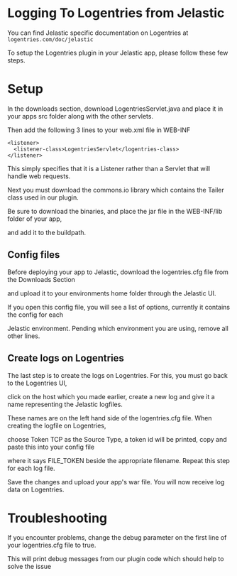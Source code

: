 Logging To Logentries from Jelastic
===================================

You can find Jelastic specific documentation on Logentries at `logentries.com/doc/jelastic`

To setup the Logentries plugin in your Jelastic app, please follow these few steps.


Setup
====================

In the downloads section, download LogentriesServlet.java and place it in your apps src folder along with the other servlets.

Then add the following 3 lines to your web.xml file in WEB-INF

    <listener>
      <listener-class>LogentriesServlet</logentries-class>
    </listener>
  
This simply specifies that it is a Listener rather than a Servlet that will handle web requests.

Next you must download the commons.io library which contains the Tailer class used in our plugin.

Be sure to download the binaries, and place the jar file in the WEB-INF/lib folder of your app,

and add it to the buildpath.

Config files
---------------
Before deploying your app to Jelastic, download the logentries.cfg file from the Downloads Section

and upload it to your environments home folder through the Jelastic UI.

If you open this config file, you will see a list of options, currently it contains the config for each

Jelastic environment. Pending which environment you are using, remove all other lines.

Create logs on Logentries
---------------------------
The last step is to create the logs on Logentries. For this, you must go back to the Logentries UI,

click on the host which you made earlier, create a new log and give it a name representing the Jelastic logfiles.

These names are on the left hand side of the logentries.cfg file. When creating the logfile on Logentries,

choose Token TCP as the Source Type, a token id will be printed, copy and paste this into your config file

where it says FILE_TOKEN beside the appropriate filename. Repeat this step for each log file.

Save the changes and upload your app's war file. You will now receive log data on Logentries.

Troubleshooting
========================

If you encounter problems, change the debug parameter on the first line of your logentries.cfg file to true.

This will print debug messages from our plugin code which should help to solve the issue